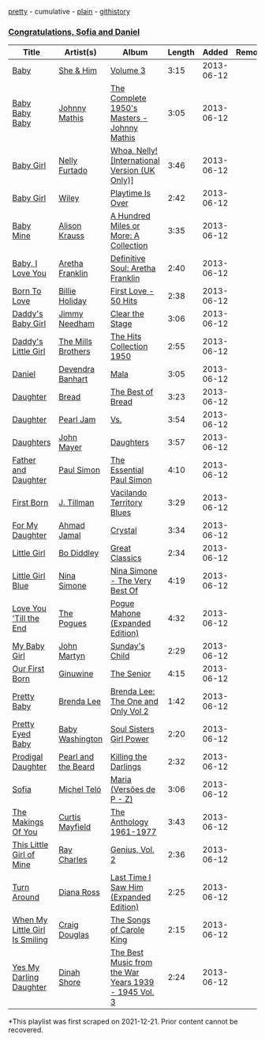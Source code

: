 [pretty](/playlists/pretty/2vfyCK7WsXnVeItNwuiFFR.md) - cumulative - [plain](/playlists/plain/2vfyCK7WsXnVeItNwuiFFR) - [githistory](https://github.githistory.xyz/mackorone/spotify-playlist-archive/blob/main/playlists/plain/2vfyCK7WsXnVeItNwuiFFR)

### [Congratulations, Sofia and Daniel](https://open.spotify.com/playlist/1llOOS0K8C4Svio1fexiRT)

> 

| Title | Artist(s) | Album | Length | Added | Removed |
|---|---|---|---|---|---|
| [Baby](https://open.spotify.com/track/0iTrbNlIQj7Kfk1ytfMopY) | [She & Him](https://open.spotify.com/artist/3CIRif6ZAedT7kZSPvj2A4) | [Volume 3](https://open.spotify.com/album/30W17Ol4QWQpvID7OCQUpQ) | 3:15 | 2013-06-12 |  |
| [Baby Baby Baby](https://open.spotify.com/track/1Ut95lm6Ydl5cxN1ExamOi) | [Johnny Mathis](https://open.spotify.com/artist/21LGsW7bziR4Ledx7WZ1Wf) | [The Complete 1950's Masters \- Johnny Mathis](https://open.spotify.com/album/2kA1tewN9dZxnniJ3x5NG7) | 3:05 | 2013-06-12 |  |
| [Baby Girl](https://open.spotify.com/track/0F4rlAo6JcczFGyr3l1HR6) | [Nelly Furtado](https://open.spotify.com/artist/2jw70GZXlAI8QzWeY2bgRc) | [Whoa, Nelly! \[International Version \(UK Only\)\]](https://open.spotify.com/album/08hjab68q57U6XhLqk4Cu3) | 3:46 | 2013-06-12 |  |
| [Baby Girl](https://open.spotify.com/track/7KSKBd07ewDUmjVng2WaMb) | [Wiley](https://open.spotify.com/artist/7k9T7lZlHjRAM1bb0r9Rm3) | [Playtime Is Over](https://open.spotify.com/album/1Bzb6tlpnxrEwajQDM361B) | 2:42 | 2013-06-12 |  |
| [Baby Mine](https://open.spotify.com/track/1eRCRCO4IdkxHzdqVjUKQ3) | [Alison Krauss](https://open.spotify.com/artist/5J6L7N6B4nI1M5cwa29mQG) | [A Hundred Miles or More: A Collection](https://open.spotify.com/album/01IjKv7DKoXKVI8wS0TLpU) | 3:35 | 2013-06-12 |  |
| [Baby, I Love You](https://open.spotify.com/track/4CqfNNLTAO99k4vBBQRxZM) | [Aretha Franklin](https://open.spotify.com/artist/7nwUJBm0HE4ZxD3f5cy5ok) | [Definitive Soul: Aretha Franklin](https://open.spotify.com/album/2TQwwjsqs7dsHWkzcTa36n) | 2:40 | 2013-06-12 |  |
| [Born To Love](https://open.spotify.com/track/1B5JLFTP2IqHO5RbZgu9bJ) | [Billie Holiday](https://open.spotify.com/artist/1YzCsTRb22dQkh9lghPIrp) | [First Love \- 50 Hits](https://open.spotify.com/album/723W2Fu9VEqlF8dVhREBl2) | 2:38 | 2013-06-12 |  |
| [Daddy's Baby Girl](https://open.spotify.com/track/4lQ1ntNKWgDWK5YLcdGBM0) | [Jimmy Needham](https://open.spotify.com/artist/4yMGs8CtlMVF7RV2XU539m) | [Clear the Stage](https://open.spotify.com/album/1OXysRz4yKWPjeZFrAkOAe) | 3:06 | 2013-06-12 |  |
| [Daddy's Little Girl](https://open.spotify.com/track/3DFRNxC3kROOKNT18i15Br) | [The Mills Brothers](https://open.spotify.com/artist/5v8bwWRbu7AI3YFhzoM6Ha) | [The Hits Collection 1950](https://open.spotify.com/album/7GJLy632Hq1obJWb0SCZNu) | 2:55 | 2013-06-12 |  |
| [Daniel](https://open.spotify.com/track/6ewPNRMyIV475LyLARjQjM) | [Devendra Banhart](https://open.spotify.com/artist/1YZEoYFXx4AxVv13OiOPvZ) | [Mala](https://open.spotify.com/album/1Z69PSnbIBojgF9NBJbKca) | 3:05 | 2013-06-12 |  |
| [Daughter](https://open.spotify.com/track/4c5tAsvYlk1fWuK7oPRnUh) | [Bread](https://open.spotify.com/artist/70ZTdbPEcEugBNay4MvxfL) | [The Best of Bread](https://open.spotify.com/album/27PnJozrSZByyLlqFtiVtx) | 3:23 | 2013-06-12 |  |
| [Daughter](https://open.spotify.com/track/5dLg1mk8bZTKxoSPMyS2Bl) | [Pearl Jam](https://open.spotify.com/artist/1w5Kfo2jwwIPruYS2UWh56) | [Vs.](https://open.spotify.com/album/1IbWeuKHK34rttmwkUJGIs) | 3:54 | 2013-06-12 |  |
| [Daughters](https://open.spotify.com/track/6J3PYJ5mpscGmSFF6ANYDQ) | [John Mayer](https://open.spotify.com/artist/0hEurMDQu99nJRq8pTxO14) | [Daughters](https://open.spotify.com/album/1kf0hXvUKd4qkKGrWBws7q) | 3:57 | 2013-06-12 |  |
| [Father and Daughter](https://open.spotify.com/track/6PQqTPQ63mMf7jg0jb407d) | [Paul Simon](https://open.spotify.com/artist/2CvCyf1gEVhI0mX6aFXmVI) | [The Essential Paul Simon](https://open.spotify.com/album/4kdOH3s9cRL9YykvHFpSlD) | 4:10 | 2013-06-12 |  |
| [First Born](https://open.spotify.com/track/0pv2WnmVU5uZsyPSGMz8Oo) | [J\. Tillman](https://open.spotify.com/artist/21XbnrbEMUTZelIfoV12hC) | [Vacilando Territory Blues](https://open.spotify.com/album/1t93vXf4ua26qPxp4Msik3) | 3:29 | 2013-06-12 |  |
| [For My Daughter](https://open.spotify.com/track/7pGLavUHD7BZaQ9rAvFJLT) | [Ahmad Jamal](https://open.spotify.com/artist/6gc6oo3u2f7SqTd4mhe81O) | [Crystal](https://open.spotify.com/album/61tuvxkgsvrsRQmoMSu6YA) | 3:34 | 2013-06-12 |  |
| [Little Girl](https://open.spotify.com/track/7bpG4yiXDGCcHbE7NgNpDq) | [Bo Diddley](https://open.spotify.com/artist/2bmixwMZXlkl2sbIbOfviq) | [Great Classics](https://open.spotify.com/album/3pSWdHE4Nvn3PIorv1aD2Q) | 2:34 | 2013-06-12 |  |
| [Little Girl Blue](https://open.spotify.com/track/0cK82o50GO2XpyvaglBBWc) | [Nina Simone](https://open.spotify.com/artist/7G1GBhoKtEPnP86X2PvEYO) | [Nina Simone \- The Very Best Of](https://open.spotify.com/album/2HwQNLQBZNvOf55mJeKDvC) | 4:19 | 2013-06-12 |  |
| [Love You 'Till the End](https://open.spotify.com/track/2WTgDM0RGMG0v9nA7yc6uW) | [The Pogues](https://open.spotify.com/artist/2wzMOQwNT6ZvVB4amvhFAH) | [Pogue Mahone \(Expanded Edition\)](https://open.spotify.com/album/2AGx8a5UJvGA1sdz6y6OkE) | 4:32 | 2013-06-12 |  |
| [My Baby Girl](https://open.spotify.com/track/4PyKotNp85RgqW11SGN3kw) | [John Martyn](https://open.spotify.com/artist/3JulrApLVT81sb2HkfwMks) | [Sunday's Child](https://open.spotify.com/album/2qn3l9CjKrbMoPs7zBSc81) | 2:29 | 2013-06-12 |  |
| [Our First Born](https://open.spotify.com/track/2ivb7FUrnoArK0v1JvqwYA) | [Ginuwine](https://open.spotify.com/artist/7r8RF1tN2A4CiGEplkp1oP) | [The Senior](https://open.spotify.com/album/3t4OgAvvOzvXw8D2NHUeDR) | 4:15 | 2013-06-12 |  |
| [Pretty Baby](https://open.spotify.com/track/64yve9ERakVLgli46iyz5P) | [Brenda Lee](https://open.spotify.com/artist/4cPHsZM98sKzmV26wlwD2W) | [Brenda Lee: The One and Only Vol 2](https://open.spotify.com/album/5GZoQnjVRx0fmllwJ1Kqy3) | 1:42 | 2013-06-12 |  |
| [Pretty Eyed Baby](https://open.spotify.com/track/1iNjyEYPmxA3JF17OzmLHs) | [Baby Washington](https://open.spotify.com/artist/29afta7TiMlvY1fkgaFJcH) | [Soul Sisters Girl Power](https://open.spotify.com/album/1GFNuRo7Cit3U18XCaYLPA) | 2:20 | 2013-06-12 |  |
| [Prodigal Daughter](https://open.spotify.com/track/19ERwzxmbvcWDWdwdqDOZG) | [Pearl and the Beard](https://open.spotify.com/artist/5R2aEHXvhpcbsL6tAJt5do) | [Killing the Darlings](https://open.spotify.com/album/19tTbth3Il2QEnoirOGinC) | 2:32 | 2013-06-12 |  |
| [Sofia](https://open.spotify.com/track/6CiKKl0pCZ1nEWKmDHKAlf) | [Michel Teló](https://open.spotify.com/artist/1sDVuztNhGcetCLChkleDA) | [Maria \(Versões de P \- Z\)](https://open.spotify.com/album/75WIZlS4xT0yHTMwpG4dPA) | 3:06 | 2013-06-12 |  |
| [The Makings Of You](https://open.spotify.com/track/3H9Xxl4vitt2XgzZLrDyDB) | [Curtis Mayfield](https://open.spotify.com/artist/2AV6XDIs32ofIJhkkDevjm) | [The Anthology 1961\-1977](https://open.spotify.com/album/0qvxVXv3xnLJT4iUDATxVk) | 3:43 | 2013-06-12 |  |
| [This Little Girl of Mine](https://open.spotify.com/track/1lHnGHEMoV31piUsLyM3mn) | [Ray Charles](https://open.spotify.com/artist/1eYhYunlNJlDoQhtYBvPsi) | [Genius, Vol\. 2](https://open.spotify.com/album/3h9CC5eXsKd3Q2ym9upTVn) | 2:36 | 2013-06-12 |  |
| [Turn Around](https://open.spotify.com/track/04e8lZDwgyiC3a4SYb8RdQ) | [Diana Ross](https://open.spotify.com/artist/3MdG05syQeRYPPcClLaUGl) | [Last Time I Saw Him \(Expanded Edition\)](https://open.spotify.com/album/25b5PnuHsPiZqZj6gp6ye2) | 2:25 | 2013-06-12 |  |
| [When My Little Girl Is Smiling](https://open.spotify.com/track/0RFxiywADCtJrpnWCjRXP5) | [Craig Douglas](https://open.spotify.com/artist/2B52XDLCjJiYiEjtBeeOD0) | [The Songs of Carole King](https://open.spotify.com/album/0OX19x2M0o3SeHaPdWtpy8) | 2:15 | 2013-06-12 |  |
| [Yes My Darling Daughter](https://open.spotify.com/track/4nC1OvUy6chDtxHYDNnag0) | [Dinah Shore](https://open.spotify.com/artist/73xrrv4ZrlpLi1q0Q34wiK) | [The Best Music from the War Years 1939 \- 1945 Vol\. 3](https://open.spotify.com/album/5l8H5TG5CdBc2btNm3IgqF) | 2:24 | 2013-06-12 |  |

\*This playlist was first scraped on 2021-12-21. Prior content cannot be recovered.